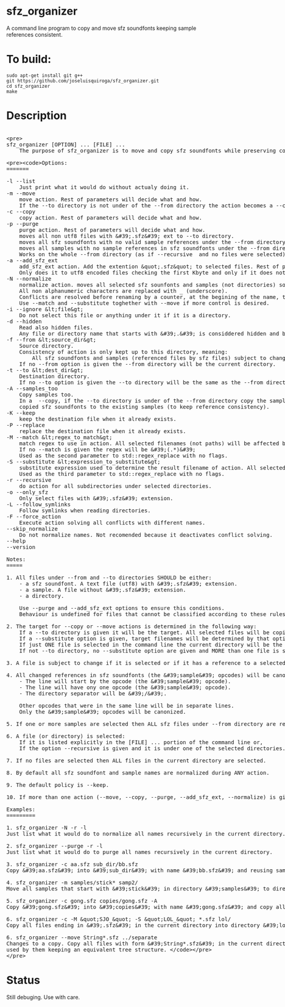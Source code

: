 # sfz_organizer
A command line program to copy and move sfz soundfonts keeping sample references consistent.

# To build:

```
sudo apt-get install git g++
git https://github.com/joseluisquiroga/sfz_organizer.git
cd sfz_organizer
make
```

# Description

<xmp>
<pre>
sfz_organizer [OPTION] ... [FILE] ...
	The purpose of sfz_organizer is to move and copy sfz soundfonts while preserving consistency of any referenced sample within them.
	
	Options:
	=======
	
	-l --list
		Just print what it would do without actualy doing it.
	-m --move
		move action. Rest of parameters will decide what and how.
		If the --to directory is not under of the --from directory the action becomes a --copy.
	-c --copy
		copy action. Rest of parameters will decide what and how.
	-p --purge
		purge action. Rest of parameters will decide what and how.
		moves all non utf8 files with '.sfz' ext to --to directory.
		moves all sfz soundfonts with no valid sample references under the --from directory, to the --to directory.
		moves all samples with no sample references in sfz soundfonts under the --from directory, to --to directory.
		Works on the whole --from directory (as if --recursive  and no files were selected). 
	-a --add_sfz_ext
		add_sfz_ext action. Add the extention ".sfz" to selected files. Rest of parameters will decide what and how.
		Only does it to utf8 encoded files checking the first Kbyte and only if it does not end with the '.sfz' extension already.
	-N --normalize
		normalize action. moves all selected sfz sounfonts and samples (not directories) so that they do not have odd (non alphanumeric) characters. 
		All non alphanumeric characters are replaced with _ (underscore). 
		Conflicts are resolved before renaming by a counter, at the begining of the name, that increments until there is no conflict.
		Use --match and --substitute toghether with --move if more control is desired.
	-i --ignore <file>
		Do not select this file or anything under it if it is a directory.
	-d --hidden
		Read also hidden files.
		Any file or directory name that starts with '.' is considdered hidden and by default it is not read.
	-f --from <source_dir>
		Source directory. 
		Consistency of action is only kept up to this directory, meaning:
			All sfz soundfonts and samples (referenced files by sfz files) subject to change MUST be under this directory.
		If no --from option is given the --from directory will be the current directory.
	-t --to <dest_dir>
		Destination directory. 
		If no --to option is given the --to directory will be the same as the --from directory.
	-A --samples_too
		Copy samples too.
		In a  --copy, if the --to directory is under of the --from directory copy the samples too. By default it will only change the references in
		copied sfz soundfonts to the existing samples (to keep reference consistency).
	-K --keep
		keep the destination file when it already exists.
	-P --replace
		replace the destination file when it already exists.
	-M --match <regex_to_match>
		match regex to use in action. All selected filenames (not paths) will be affected by this option.
		If no --match is given the regex will be '(.*)'
		Used as the second parameter to std::regex_replace with no flags.
	-S --substitute <expression_to_substitute>
		substitute expression used to determine the result filename of action. All selected filenames (not paths) will be affected by this option.
		Used as the third parameter to std::regex_replace with no flags.
	-r --recursive
		do action for all subdirectories under selected directories.
	-o --only_sfz
		Only select files with '.sfz' extension.
	-L --follow_symlinks
		Follow symlinks when reading directories.
	-F --force_action
		Execute action solving all conflicts with different names.
	--skip_normalize
		Do not normalize names. Not recomended because it deactivates conflict solving.
	--help 
	--version 
	
	Notes:
	=====
	
	1. All files under --from and --to directories SHOULD be either:
		- a sfz soundfont. A text file (utf8) with '.sfz' extension.
		- a sample. A file without '.sfz' extension.
		- a directory.
		
		Use --purge and --add_sfz_ext options to ensure this conditions.
		Behaviour is undefined for files that cannot be classified according to these rules.
		
	2. The target for --copy or --move actions is determined in the following way:
		If a --to directory is given it will be the target. All selected files will be copied or moved to that directoy.
		If a --substitute option is given, target filenames will be determined by that option.
		If just ONE file is selected in the command line the current directory will be the target.
		If not --to directory, no --substitute option are given and MORE than one file is selected in the command line, the last one will be the target.
		
	3. A file is subject to change if it is selected or if it has a reference to a selected file. i.e. a sfz soundfont file that has a reference to a selected sample.
	
	4. All changed references in sfz soundfonts (the 'sample' opcodes) will be canonized:
		- The line will start by the opcode (the 'sample' opcode).
		- The line will have ony one opcode (the 'sample' opcode).
		- The directory separator will be '/'.
	
		Other opcodes that were in the same line will be in separate lines.
		Only the 'sample' opcodes will be canonized.
	
	5. If one or more samples are selected then ALL sfz files under --from directory are read (to find posible references to the selected samples).
	
	6. A file (or directory) is selected:
		If it is listed explicitly in the [FILE] ... portion of the command line or,
		If the option --recursive is given and it is under one of the selected directories.
		
	7. If no files are selected then ALL files in the current directory are selected.
	
	8. By default all sfz soundfont and sample names are normalized during ANY action.
	
	9. The default policy is --keep.
	
	10. If more than one action (--move, --copy, --purge, --add_sfz_ext, --normalize) is given, only the last one will be executed.
	
	Examples:
	=========
	
	1. sfz_organizer -N -r -l
	Just list what it would do to normalize all names recursively in the current directory.

	2. sfz_organizer --purge -r -l
	Just list what it would do to purge all names recursively in the current directory.
	
	3. sfz_organizer -c aa.sfz sub_dir/bb.sfz
	Copy 'aa.sfz' into 'sub_dir' with name 'bb.sfz' and reusing samples under the current directory. 'sub_dir' must already exist.
	
	4. sfz_organizer -m samples/stick* samp2/
	Move all samples that start with 'stick' in directory 'samples' to directory 'samp2'. 'samp2' must already exist.
	
	5. sfz_organizer -c gong.sfz copies/gong.sfz -A
	Copy 'gong.sfz' into 'copies' with name 'gong.sfz' and copy all samples used by 'gong.sfz' to an equivalent directory tree under 'copies'.
	
	6. sfz_organizer -c -M "SJO_" -S "LOL_" *.sfz lol/
	Copy all files ending in '.sfz' in the current directory into directory 'lol' and change any filename that has string 'SJO_' for string 'LOL_'.
		
	6. sfz_organizer --move String*.sfz ../separate
	Changes to a copy. Copy all files with form 'String*.sfz' in the current directory into directory '../separate'. It also copies all samples 
	used by them keeping an equivalent tree structure. 
		
	
</pre>
</xmp>
 
	
# Status
Still debuging. Use with care.

